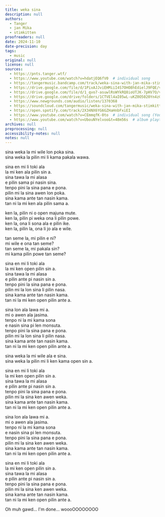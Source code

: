 ```yaml
---
title: weka sina
description: null
authors:
  - Tanger
  - jan Mika
  - stimkitten
proofreaders: null
date: 2024-11-10
date-precision: day
tags:
  - music
original: null
license: null
sources:
  - https://pnts.tanger.wtf/
  - https://www.youtube.com/watch?v=hdatjEQ6fV0  # individual song
  - https://tangermusic.bandcamp.com/track/weka-sina-with-jan-mika-stimkitten
  - https://drive.google.com/file/d/1PixAJJviEHMiiI4S7OHO8hEdielJ9FQE/view  # audio
  - https://drive.google.com/file/d/1_qvo7-asuwlRsWYkRQ8ioUTJK-7pHV7O/view  # lyrics
  - https://drive.google.com/drive/folders/1CTVEl4aI05wL-uKZ0O5020Yn4zGiKhLD  # album
  - https://www.newgrounds.com/audio/listen/1370368
  - https://soundcloud.com/tangermusic/weka-sina-with-jan-mika-stimkitten-1
  - https://open.spotify.com/track/2X34NX6YG6GZHaHnbFxiEI
  - https://www.youtube.com/watch?v=CEmmqfK-0to  # individual song (YouTube Music)
  - https://www.youtube.com/watch?v=UbouNYelvoo&t=48m56s  # album playthrough
archives: null
preprocessing: null
accessibility-notes: null
notes: null
---
```


sina weka la mi wile lon poka sina.  
sina weka la pilin mi li kama pakala wawa.

sina en mi li toki ala  
la mi ken ala pilin sin a.  
sina tawa la mi alasa  
e pilin sama pi nasin sina.  
tenpo pini la sina pana e pona.  
pilin mi la sina awen lon poka.  
sina kama ante tan nasin kama.  
tan ni la mi ken ala pilin sama a.

ken la, pilin ni o open majuna mute.  
ken la, pilin pi weka ona li pilin powe.  
ken la, ona li sona ala e pilin ike.  
ken la, pilin la, ona li jo ala e wile.

tan seme la, mi pilin e ni?  
mi wile e ona tan seme?  
tan seme la, mi pakala sin?  
mi kama pilin powe tan seme?

sina en mi li toki ala  
la mi ken open pilin sin a.  
sina tawa la mi alasa  
e pilin ante pi nasin sin a.  
tenpo pini la sina pana e pona.  
pilin mi la lon sina li pilin nasa.  
sina kama ante tan nasin kama.  
tan ni la mi ken open pilin ante a.

sina lon ala lawa mi a.  
mi o awen ala jasima.  
tenpo ni la mi kama sona  
e nasin sina pi len monsuta.  
tenpo pini la sina pana e pona.  
pilin mi la lon sina li pilin nasa.  
sina kama ante tan nasin kama.  
tan ni la mi ken open pilin ante a.

sina weka la mi wile ala e sina.  
sina weka la pilin mi li ken kama open sin a.

sina en mi li toki ala  
la mi ken open pilin sin a.  
sina tawa la mi alasa  
e pilin ante pi nasin sin a.  
tenpo pini la sina pana e pona.  
pilin mi la sina ken awen weka.  
sina kama ante tan nasin kama.  
tan ni la mi ken open pilin ante a.

sina lon ala lawa mi a.  
mi o awen ala jasima.  
tenpo ni la mi kama sona  
e nasin sina pi len monsuta.  
tenpo pini la sina pana e pona.  
pilin mi la sina ken awen weka.  
sina kama ante tan nasin kama.  
tan ni la mi ken open pilin ante a.

sina en mi li toki ala  
la mi ken open pilin sin a.  
sina tawa la mi alasa  
e pilin ante pi nasin sin a.  
tenpo pini la sina pana e pona.  
pilin mi la sina ken awen weka.  
sina kama ante tan nasin kama.  
tan ni la mi ken open pilin ante a.

Oh muh gawd... I'm done... woooOOOOOOOO
